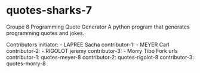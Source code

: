 # quotes-sharks-7
Groupe 8
Programming Quote Generator
A python program that generates programming quotes and jokes.

Contributors
initiator: - LAPREE Sacha
contributor-1: - MEYER Carl
contributor-2: - RIGOLOT jeremy
contributor-3: - Morry Tibo
Fork urls
contributor-1: quotes-meyer-8
contributor-2: quotes-rigolot-8
contributor-3: quotes-morry-8
